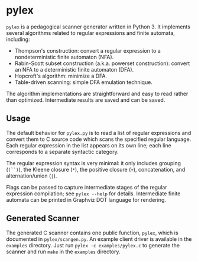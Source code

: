 pylex
=====

`pylex` is a pedagogical scanner generator written in Python 3. It implements
several algorithms related to regular expressions and finite automata,
including:

 * Thompson's construction: convert a regular expression to a nondeterministic
  finite automaton (NFA).
 * Rabin-Scott subset construction (a.k.a. powerset construction): convert an
   NFA to a deterministic finite automaton (DFA).
 * Hopcroft's algorithm: minimize a DFA.
 * Table-driven scanning: simple DFA emulation technique.

The algorithm implementations are straightforward and easy to read rather than
optimized. Intermediate results are saved and can be saved.

Usage
-----

The default behavior for `pylex.py` is to read a list of regular expressions
and convert them to C source code which scans the specified regular language.
Each regular expression in the list appears on its own line; each line
corresponds to a separate syntactic category.

The regular expression syntax is very minimal: it only includes grouping
(`(``)`), the Kleene closure (`*`), the positive closure (`+`), concatenation,
and alternation/union (`|`).

Flags can be passed to capture intermediate stages of the regular expression
compilation; see `pylex --help` for details. Intermediate finite automata can
be printed in Graphviz DOT language for rendering.

Generated Scanner
-----------------

The generated C scanner contains one public function, `pylex`, which is
documented in `pylex/scangen.py`. An example client driver is available in the
`examples` directory. Just run `pylex -c examples/pylex.c` to generate the
scanner and run `make` in the `examples` directory.
